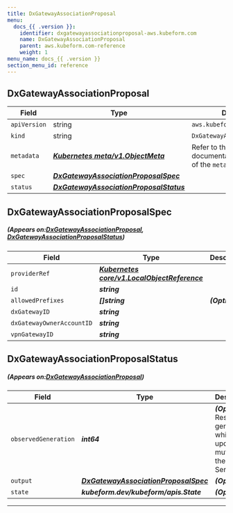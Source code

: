 ```yaml
---
title: DxGatewayAssociationProposal
menu:
  docs_{{ .version }}:
    identifier: dxgatewayassociationproposal-aws.kubeform.com
    name: DxGatewayAssociationProposal
    parent: aws.kubeform.com-reference
    weight: 1
menu_name: docs_{{ .version }}
section_menu_id: reference
---
```


## DxGatewayAssociationProposal
| Field | Type | Description |
| ------ | ----- | ----------- |
| `apiVersion` | string | `aws.kubeform.com/v1alpha1` |
|    `kind` | string | `DxGatewayAssociationProposal` |
| `metadata` | ***[Kubernetes meta/v1.ObjectMeta](https://kubernetes.io/docs/reference/generated/kubernetes-api/v1.13/#objectmeta-v1-meta)***|Refer to the Kubernetes API documentation for the fields of the `metadata` field.|
| `spec` | ***[DxGatewayAssociationProposalSpec](#DxGatewayAssociationProposalSpec)***||
| `status` | ***[DxGatewayAssociationProposalStatus](#DxGatewayAssociationProposalStatus)***||
## DxGatewayAssociationProposalSpec
##### (Appears on:[DxGatewayAssociationProposal](#DxGatewayAssociationProposal), [DxGatewayAssociationProposalStatus](#DxGatewayAssociationProposalStatus))
| Field | Type | Description |
| ------ | ----- | ----------- |
| `providerRef` | ***[Kubernetes core/v1.LocalObjectReference](https://kubernetes.io/docs/reference/generated/kubernetes-api/v1.13/#localobjectreference-v1-core)***||
| `id` | ***string***||
| `allowedPrefixes` | ***[]string***| ***(Optional)*** |
| `dxGatewayID` | ***string***||
| `dxGatewayOwnerAccountID` | ***string***||
| `vpnGatewayID` | ***string***||
## DxGatewayAssociationProposalStatus
##### (Appears on:[DxGatewayAssociationProposal](#DxGatewayAssociationProposal))
| Field | Type | Description |
| ------ | ----- | ----------- |
| `observedGeneration` | ***int64***| ***(Optional)*** Resource generation, which is updated on mutation by the API Server.|
| `output` | ***[DxGatewayAssociationProposalSpec](#DxGatewayAssociationProposalSpec)***| ***(Optional)*** |
| `state` | ***kubeform.dev/kubeform/apis.State***| ***(Optional)*** |
---
